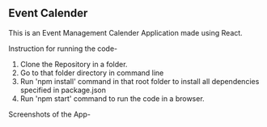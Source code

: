## Event Calender

This is an Event Management Calender Application made using React.

Instruction for running the code-

1. Clone the Repository in a folder.
2. Go to that folder directory in command line
3. Run 'npm install' command in that root folder to install all dependencies specified in package.json
4. Run 'npm start' command to run the code in a browser.

Screenshots of the App-
